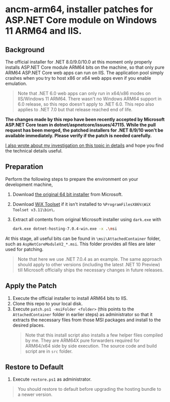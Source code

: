 # ancm-arm64, installer patches for ASP.NET Core module on Windows 11 ARM64 and IIS.

## Background
The official installer for .NET 8.0/9.0/10.0 at this moment only properly installs ASP.NET Core module ARM64 bits on the machine, so that only pure ARM64 ASP.NET Core web apps can run on IIS. The application pool simply crashes when you try to host x86 or x64 web apps even if you enable emulation.

> Note that .NET 6.0 web apps can only run in x64/x86 modes on IIS/Windows 11 ARM64. There wasn't no Windows ARM64 support in 6.0 release, so this repo doesn't apply to .NET 6.0.
> This repo also applies to .NET 7.0 but that release reached end of life.

**The changes made by this repo have been recently accepted by Microsoft ASP.NET Core team in dotnet/aspnetcore/issues/47115. While the pull request has been merged, the patched installers for .NET 8/9/10 won't be available immediately. Please verify if the patch is needed carefully.**

[I also wrote about my investigation on this topic in details](https://halfblood.pro/successful-and-failed-attempt-my-first-pull-request-for-asp-net-core/) and hope you find the technical details useful.

## Preparation

Perform the following steps to prepare the environment on your development machine,

1. Download [the original 64 bit installer](https://dotnet.microsoft.com/en-us/download/dotnet/thank-you/runtime-aspnetcore-7.0.4-windows-hosting-bundle-installer) from Microsoft.
1. Download [WiX Toolset](https://github.com/wixtoolset/wix3/releases/tag/wix3112rtm) if it isn't installed to `%ProgramFilesX86%\WiX Toolset v3.11\bin\`.
1. Extract all contents from original Microsoft installer using `dark.exe` with

   ``` bash
   dark.exe dotnet-hosting-7.0.4-win.exe -x .\msi
   ```

At this stage, all useful bits can be found in `\msi\AttachedContainer` folder, such as `AspNetCoreModuleV2_*.msi`. This folder provides all files are later used for patching.

> Note that here we use .NET 7.0.4 as an example. The same approach should apply to other versions (including the latest .NET 10 Preview) till Microsoft officially ships the necessary changes in future releases.

## Apply the Patch

1. Execute the official installer to install ARM64 bits to IIS.
1. Clone this repo to your local disk.
1. Execute `patch.ps1 -msiFolder <folder>` (this points to the `AttachedContainer` folder in earlier steps) as administrator so that it extracts the necessary files from those MSI packages and install to the desired places.
   > Note that this install script also installs a few helper files compiled by me. They are ARM64X pure forwarders required for ARM64/x64 side by side execution. The source code and build script are in `src` folder.

## Restore to Default

1. Execute `restore.ps1` as administrator.

> You should restore to default before upgrading the hosting bundle to a newer version.
